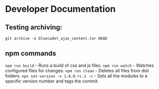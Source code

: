 # Developer Documentation

## Testing archiving:

`git archive -o bluecadet_ajax_content.tar HEAD`

## npm commands

`npm run build` - Runs a build of css and js files.
`npm run watch` - Watches configured files for changes.
`npm run clean` - Deletes all files from dist folders.
`npx set-version -v 1.0.0-rc.1 -c` - Sets all the modules to a specific version number and tags the commit.
